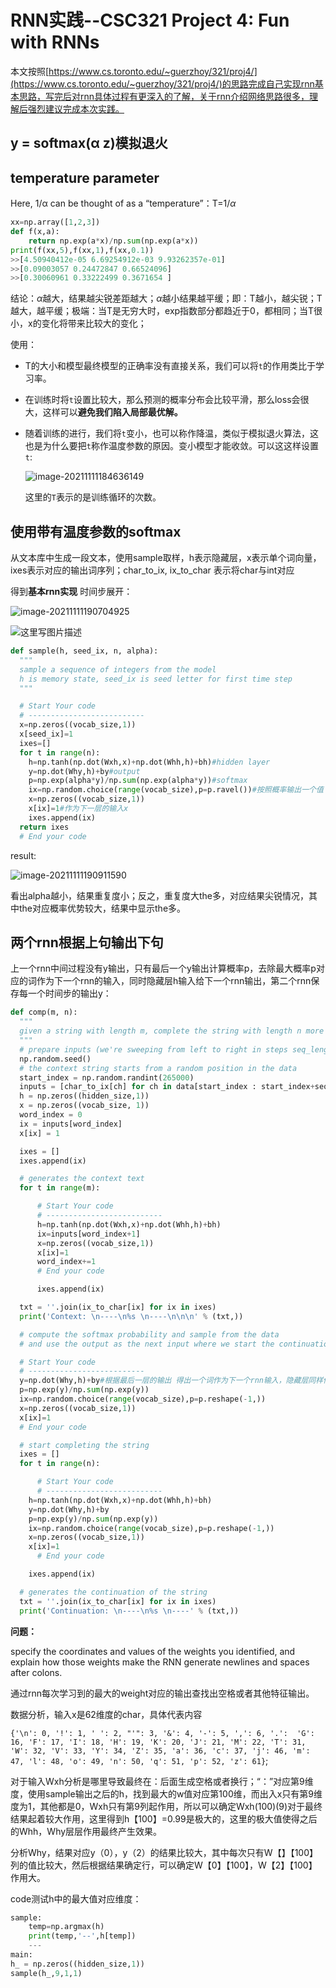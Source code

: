 # RNN实践--CSC321 Project 4: Fun with RNNs

本文按照[https://www.cs.toronto.edu/~guerzhoy/321/proj4/](https://www.cs.toronto.edu/~guerzhoy/321/proj4/)的思路完成自己实现rnn基本思路，写完后对rnn具体过程有更深入的了解，关于rnn介绍网络思路很多，理解后强烈建议完成本次实践。

## y = softmax(α z)模拟退火

## temperature parameter

Here, 1/α can be thought of as a “temperature”：T=1/$\alpha$

```python
xx=np.array([1,2,3])
def f(x,a):
    return np.exp(a*x)/np.sum(np.exp(a*x))
print(f(xx,5),f(xx,1),f(xx,0.1))
>>[4.50940412e-05 6.69254912e-03 9.93262357e-01]
>>[0.09003057 0.24472847 0.66524096]
>>[0.30060961 0.33222499 0.3671654 ]
```

结论：$\alpha$越大，结果越尖锐差距越大；$\alpha$越小结果越平缓；即：T越小，越尖锐；T越大，越平缓；极端：当T是无穷大时，exp指数部分都趋近于0，都相同；当T很小，x的变化将带来比较大的变化；

使用：

- T的大小和模型最终模型的正确率没有直接关系，我们可以将`t`的作用类比于学习率。

- 在训练时将`t`设置比较大，那么预测的概率分布会比较平滑，那么loss会很大，这样可以**避免我们陷入局部最优解。**

- 随着训练的进行，我们将`t`变小，也可以称作降温，类似于模拟退火算法，这也是为什么要把`t`称作温度参数的原因。变小模型才能收敛。可以这这样设置`t`:

  ![image-20211111184636149](E:/pictures-md/image-20211111184636149.png)

  这里的`T`表示的是训练循环的次数。

## 使用带有温度参数的softmax

从文本库中生成一段文本，使用sample取样，h表示隐藏层，x表示单个词向量，ixes表示对应的输出词序列；char_to_ix, ix_to_char 表示将char与int对应

得到**基本rnn实现** 时间步展开：

![image-20211111190704925](E:/pictures-md/image-20211111190704925.png) 

![这里写图片描述](E:/pictures-md/20171129184524844)

```python
def sample(h, seed_ix, n, alpha):
  """ 
  sample a sequence of integers from the model 
  h is memory state, seed_ix is seed letter for first time step
  """

  # Start Your code
  # --------------------------
  x=np.zeros((vocab_size,1))
  x[seed_ix]=1
  ixes=[]
  for t in range(n):
    h=np.tanh(np.dot(Wxh,x)+np.dot(Whh,h)+bh)#hidden layer
    y=np.dot(Why,h)+by#output
    p=np.exp(alpha*y)/np.sum(np.exp(alpha*y))#softmax
    ix=np.random.choice(range(vocab_size),p=p.ravel())#按照概率输出一个值
    x=np.zeros((vocab_size,1))
    x[ix]=1#作为下一层的输入x
    ixes.append(ix)
  return ixes 
  # End your code
```

result:

![image-20211111190911590](E:/pictures-md/image-20211111190911590.png) 

看出alpha越小，结果重复度小；反之，重复度大the多，对应结果尖锐情况，其中the对应概率优势较大，结果中显示the多。

## 两个rnn根据上句输出下句

上一个rnn中间过程没有y输出，只有最后一个y输出计算概率p，去除最大概率p对应的词作为下一个rnn的输入，同时隐藏层h输入给下一个rnn输出，第二个rnn保存每一个时间步的输出y：

```python
def comp(m, n):
  """
  given a string with length m, complete the string with length n more characters
  """
  # prepare inputs (we're sweeping from left to right in steps seq_length long)
  np.random.seed()
  # the context string starts from a random position in the data
  start_index = np.random.randint(265000)
  inputs = [char_to_ix[ch] for ch in data[start_index : start_index+seq_length]]
  h = np.zeros((hidden_size,1))
  x = np.zeros((vocab_size, 1))
  word_index = 0
  ix = inputs[word_index]
  x[ix] = 1

  ixes = []
  ixes.append(ix)

  # generates the context text
  for t in range(m):

      # Start Your code
      # --------------------------
      h=np.tanh(np.dot(Wxh,x)+np.dot(Whh,h)+bh)
      ix=inputs[word_index+1]
      x=np.zeros((vocab_size,1))
      x[ix]=1
      word_index+=1
      # End your code

      ixes.append(ix)

  txt = ''.join(ix_to_char[ix] for ix in ixes)
  print('Context: \n----\n%s \n----\n\n\n' % (txt,))

  # compute the softmax probability and sample from the data
  # and use the output as the next input where we start the continuation

  # Start Your code
  # --------------------------
  y=np.dot(Why,h)+by#根据最后一层的输出 得出一个词作为下一个rnn输入，隐藏层同样传递给下一个rnn
  p=np.exp(y)/np.sum(np.exp(y))
  ix=np.random.choice(range(vocab_size),p=p.reshape(-1,))
  x=np.zeros((vocab_size,1))
  x[ix]=1
  # End your code

  # start completing the string
  ixes = []
  for t in range(n):

      # Start Your code
      # --------------------------
    h=np.tanh(np.dot(Wxh,x)+np.dot(Whh,h)+bh)
    y=np.dot(Why,h)+by 
    p=np.exp(y)/np.sum(np.exp(y))
    ix=np.random.choice(range(vocab_size),p=p.reshape(-1,))
    x=np.zeros((vocab_size,1))
    x[ix]=1
      # End your code

    ixes.append(ix)

  # generates the continuation of the string
  txt = ''.join(ix_to_char[ix] for ix in ixes)
  print('Continuation: \n----\n%s \n----' % (txt,))
```

**问题：**

specify the coordinates and values of the weights you identified, and explain how those weights make the RNN generate newlines and spaces after colons.

通过rnn每次学习到的最大的weight对应的输出查找出空格或者其他特征输出。

数据分析，输入x是62维度的char，具体代表内容

`{'\n': 0, '!': 1, ' ': 2, "'": 3, '&': 4, '-': 5, ',': 6, '.':  'G': 16, 'F': 17, 'I': 18, 'H': 19, 'K': 20, 'J': 21, 'M': 22, 'T': 31, 'W': 32, 'V': 33, 'Y': 34, 'Z': 35, 'a': 36, 'c': 37, 'j': 46, 'm': 47, 'l': 48, 'o': 49, 'n': 50, 'q': 51, 'p': 52, 'z': 61}`;

对于输入Wxh分析是哪里导致最终在：后面生成空格或者换行；“：”对应第9维度，使用sample输出之后的h，找到最大的w值对应第100维，而出入x只有第9维度为1，其他都是0，Wxh只有第9列起作用，所以可以确定Wxh(100)(9)对于最终结果起着较大作用，这里得到h【100】=0.99是极大的，这里的极大值使得之后的Whh，Why层层作用最终产生效果。

分析Why，结果对应y（0），y（2）的结果比较大，其中每次只有W【】【100】列的值比较大，然后根据结果确定行，可以确定W【0】【100】，W【2】【100】作用大。

code测试h中的最大值对应维度：

```python
sample:
    temp=np.argmax(h)
    print(temp,'--',h[temp])
    ---
main:
h_ = np.zeros((hidden_size,1))
sample(h_,9,1,1)

```


